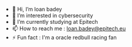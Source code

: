 - 👋 Hi, I’m loan badey
- 👀 I’m interested in cybersecurity
- 🌱 I’m currently studying at Epitech
- 📫 How to reach me : loan.badey@epitech.eu
- ⚡ Fun fact : I'm a oracle redbull racing fan
